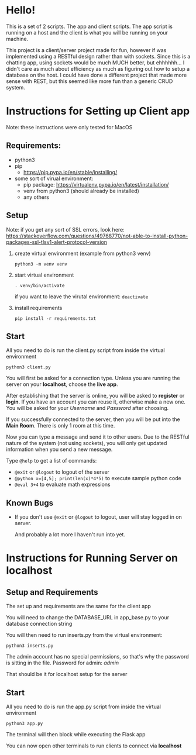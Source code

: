 # Hello!
This is a set of 2 scripts.  The app and client scripts.  The app script is running on a host and the client is what you will be running on your machine.

This project is a client/server project made for fun, however if was implemented using a RESTful design rather than with sockets.  Since this is a chatting app, using sockets would be much MUCH better, but ehhhhhh... I didn't care as much about efficiency as much as figuring out how to setup a database on the host.  I could have done a different project that made more sense with REST, but this seemed like more fun than a generic CRUD system.

# Instructions for Setting up Client app
Note: these instructions were only tested for MacOS

## Requirements:
- python3
- pip
    - https://pip.pypa.io/en/stable/installing/
- some sort of virual environment:
    - pip package: https://virtualenv.pypa.io/en/latest/installation/
    - venv from python3 (should already be installed)
    - any others

## Setup
Note: if you get any sort of SSL errors, look here:
https://stackoverflow.com/questions/49768770/not-able-to-install-python-packages-ssl-tlsv1-alert-protocol-version

1. create virtual environment (example from python3 venv)

    `python3 -m venv venv`
2. start virtual environment

    `. venv/bin/activate`

    if you want to leave the virutal environment: `deactivate`
2. install requirements

    `pip install -r requirements.txt`

## Start
All you need to do is run the client.py script from inside the virtual environment

`python3 client.py`

You will first be asked for a connection type.  Unless you are running the server on your **localhost**, choose the **live app**.

After establishing that the server is online, you will be asked to **register** or **login**.  If you have an account you can reuse it, otherwise make a new one.  You will be asked for your *Username* and *Password* after choosing.

If you successfully connected to the server, then you will be put into the **Main Room**.  There is only 1 room at this time.

Now you can type a message and send it to other users.  Due to the RESTful nature of the system (not using sockets), you will only get updated information when you send a new message.

Type `@help` to get a list of commands:
- `@exit` or `@logout` to logout of the server
- `@python x=[4,5]; print(len(x)*4*5)` to execute sample python code
- `@eval 3+4` to evaluate math expressions

## Known Bugs
- If you don't use `@exit` or `@logout` to logout, user will stay logged in on server.

    And probably a lot more I haven't run into yet.

# Instructions for Running Server on localhost

## Setup and Requirements
The set up and requirements are the same for the client app

You will need to change the DATABASE_URL in app_base.py to your database connection string

You will then need to run inserts.py from the virtual environment:

`python3 inserts.py`

The admin account has no special permissions, so that's why the password is sitting in the file.  Password for admin: *admin*

That should be it for localhost setup for the server

## Start
All you need to do is run the app.py script from inside the virtual environment

`python3 app.py`

The terminal will then block while executing the Flask app

You can now open other terminals to run clients to connect via **localhost**